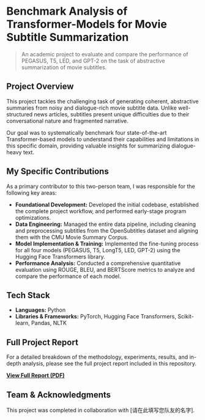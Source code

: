 # Benchmark Analysis of Transformer-Models for Movie Subtitle Summarization
> An academic project to evaluate and compare the performance of PEGASUS, T5, LED, and GPT-2 on the task of abstractive summarization of movie subtitles.

##  Project Overview

This project tackles the challenging task of generating coherent, abstractive summaries from noisy and dialogue-rich movie subtitle data. Unlike well-structured news articles, subtitles present unique difficulties due to their conversational nature and fragmented narrative. 

Our goal was to systematically benchmark four state-of-the-art Transformer-based models to understand their capabilities and limitations in this specific domain, providing valuable insights for summarizing dialogue-heavy text.

##  My Specific Contributions

As a primary contributor to this two-person team, I was responsible for the following key areas:

- **Foundational Development:** Developed the initial codebase, established the complete project workflow, and performed early-stage program optimizations.
- **Data Engineering:** Managed the entire data pipeline, including cleaning and preprocessing subtitles from the OpenSubtitles dataset and aligning them with the CMU Movie Summary Corpus.
- **Model Implementation & Training:** Implemented the fine-tuning process for all four models (PEGASUS, T5, LongT5, LED, GPT-2) using the Hugging Face Transformers library.
- **Performance Analysis:** Conducted a comprehensive quantitative evaluation using ROUGE, BLEU, and BERTScore metrics to analyze and compare the performance of each model.

##  Tech Stack

- **Languages:** Python
- **Libraries & Frameworks:** PyTorch, Hugging Face Transformers, Scikit-learn, Pandas, NLTK

##  Full Project Report

For a detailed breakdown of the methodology, experiments, results, and in-depth analysis, please see the full project report included in this repository.

 **[View Full Report (PDF)](./Final%20Project%20Report.pdf)**

##  Team & Acknowledgments

This project was completed in collaboration with [请在此填写您队友的名字].
